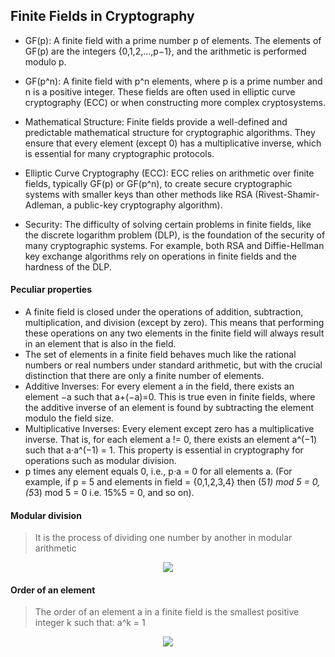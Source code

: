 ## Finite Fields in Cryptography

- GF(p): A finite field with a prime number p of elements. The elements of GF(p) are the integers {0,1,2,…,p−1}, and the arithmetic is performed modulo p.
- GF(p^n): A finite field with p^n elements, where p is a prime number and n is a positive integer. These fields are often used in elliptic curve cryptography (ECC) or when constructing more complex cryptosystems.

- Mathematical Structure: Finite fields provide a well-defined and predictable mathematical structure for cryptographic algorithms. They ensure that every element (except 0) has a multiplicative inverse, which is essential for many cryptographic protocols.
- Elliptic Curve Cryptography (ECC): ECC relies on arithmetic over finite fields, typically GF(p) or GF(p^n), to create secure cryptographic systems with smaller keys than other methods like RSA (Rivest-Shamir-Adleman, a public-key cryptography algorithm).
- Security: The difficulty of solving certain problems in finite fields, like the discrete logarithm problem (DLP), is the foundation of the security of many cryptographic systems. For example, both RSA and Diffie-Hellman key exchange algorithms rely on operations in finite fields and the hardness of the DLP.

#### Peculiar properties
- A finite field is closed under the operations of addition, subtraction, multiplication, and division (except by zero). This means that performing these operations on any two elements in the finite field will always result in an element that is also in the field.
- The set of elements in a finite field behaves much like the rational numbers or real numbers under standard arithmetic, but with the crucial distinction that there are only a finite number of elements.
- Additive Inverses: For every element a in the field, there exists an element −a such that a+(−a)=0. This is true even in finite fields, where the additive inverse of an element is found by subtracting the element modulo the field size.
- Multiplicative Inverses: Every element except zero has a multiplicative inverse. That is, for each element a != 0, there exists an element a^(−1) such that a⋅a^(−1) = 1. This property is essential in cryptography for operations such as modular division.
- p times any element equals 0, i.e., p⋅a = 0 for all elements a. (For example, if p = 5 and elements in field = {0,1,2,3,4} then (5*1) mod 5 = 0, (5*3) mod 5 = 0 i.e. 15%5 = 0, and so on).

#### Modular division
> It is the process of dividing one number by another in modular arithmetic
<div align="center">
<img src="https://github.com/user-attachments/assets/ca448d68-d7be-47e7-b7e8-61a19498064a">
</div>  

#### Order of an element
> The order of an element a in a finite field is the smallest positive integer k such that: a^k = 1
<div align="center">
<img src="https://github.com/user-attachments/assets/ec8e4775-cf83-46dc-94eb-d05b9843e2a1">
</div>  
